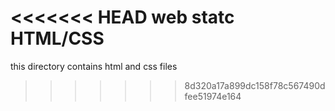<<<<<<< HEAD
web statc HTML/CSS
=======
this directory contains html and css files
>>>>>>> 8d320a17a899dc158f78c567490dfee51974e164
